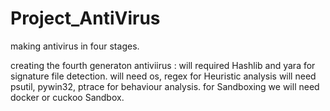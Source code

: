 # Project_AntiVirus
making antivirus in four stages. 

creating the fourth generaton antiviirus :
will required Hashlib and yara for signature file detection. 
will need os, regex for Heuristic analysis
will need psutil, pywin32, ptrace for behaviour analysis. 
for Sandboxing we will need docker or cuckoo Sandbox.